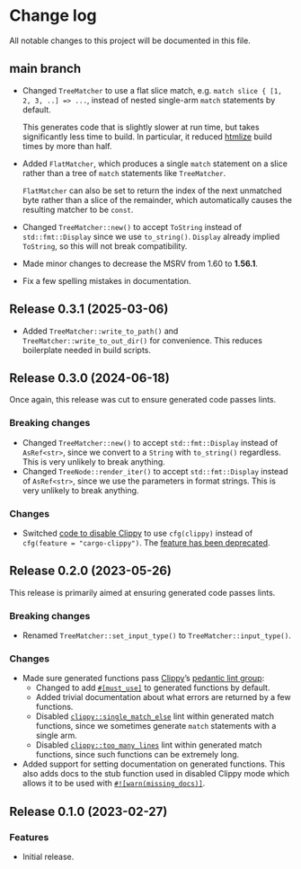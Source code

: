 # Change log

All notable changes to this project will be documented in this file.

## main branch

* Changed `TreeMatcher` to use a flat slice match, e.g. `match slice { [1, 2, 3,
  ..] => ...`, instead of nested single-arm `match` statements by default.

  This generates code that is slightly slower at run time, but takes
  significantly less time to build. In particular, it reduced [htmlize] build
  times by more than half.

* Added `FlatMatcher`, which produces a single `match` statement on a slice
  rather than a tree of `match` statements like `TreeMatcher`.

  `FlatMatcher` can also be set to return the index of the next unmatched byte
  rather than a slice of the remainder, which automatically causes the resulting
  matcher to be `const`.

* Changed `TreeMatcher::new()` to accept `ToString` instead of
  `std::fmt::Display` since we use `to_string()`. `Display` already implied
  `ToString`, so this will not break compatibility.

* Made minor changes to decrease the MSRV from 1.60 to **1.56.1**.
* Fix a few spelling mistakes in documentation.

[htmlize]: https://crates.io/crates/htmlize

## Release 0.3.1 (2025-03-06)

* Added `TreeMatcher::write_to_path()` and `TreeMatcher::write_to_out_dir()` for
  convenience. This reduces boilerplate needed in build scripts.

## Release 0.3.0 (2024-06-18)

Once again, this release was cut to ensure generated code passes lints.

### Breaking changes

* Changed `TreeMatcher::new()` to accept `std::fmt::Display` instead of
  `AsRef<str>`, since we convert to a `String` with `to_string()` regardless.
  This is very unlikely to break anything.
* Changed `TreeNode::render_iter()` to accept `std::fmt::Display` instead of
  `AsRef<str>`, since we use the parameters in format strings. This is very
  unlikely to break anything.

### Changes

* Switched [code to disable Clippy][disable_clippy] to use `cfg(clippy)` instead
  of `cfg(feature = "cargo-clippy")`. The [feature has been deprecated].

[disable_clippy]: https://docs.rs/matchgen/latest/matchgen/struct.TreeMatcher.html#method.disable_clippy
[feature has been deprecated]: https://blog.rust-lang.org/2024/02/28/Clippy-deprecating-feature-cargo-clippy.html

## Release 0.2.0 (2023-05-26)

This release is primarily aimed at ensuring generated code passes lints.

### Breaking changes

* Renamed `TreeMatcher::set_input_type()` to `TreeMatcher::input_type()`.

### Changes

* Made sure generated functions pass [Clippy]’s [pedantic lint group]:
  * Changed to add [`#[must_use]`][must_use] to generated functions by default.
  * Added trivial documentation about what errors are returned by a few
    functions.
  * Disabled [`clippy::single_match_else`] lint within generated match
    functions, since we sometimes generate `match` statements with a single arm.
  * Disabled [`clippy::too_many_lines`] lint within generated match
    functions, since such functions can be extremely long.
* Added support for setting documentation on generated functions. This also adds
  docs to the stub function used in disabled Clippy mode which allows it to be
  used with [`#![warn(missing_docs)]`][missing_docs].

[Clippy]: https://doc.rust-lang.org/stable/clippy/index.html
[pedantic lint group]: https://doc.rust-lang.org/stable/clippy/usage.html#clippypedantic
[must_use]: https://doc.rust-lang.org/reference/attributes/diagnostics.html#the-must_use-attribute
[`clippy::single_match_else`]: https://rust-lang.github.io/rust-clippy/master/index.html#single_match_else
[`clippy::too_many_lines`]: https://rust-lang.github.io/rust-clippy/master/index.html#too_many_lines
[missing_docs]: https://doc.rust-lang.org/stable/nightly-rustc/rustc_lint/builtin/static.MISSING_DOCS.html

## Release 0.1.0 (2023-02-27)

### Features

* Initial release.
